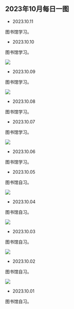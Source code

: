 ## 2023年10月每日一图

- 2023.10.11

图书馆学习。

- 2023.10.10

图书馆学习。

![](https://vip2.loli.io/2023/10/11/EBjZ6bszDU8vLiK.webp)

- 2023.10.09

图书馆学习。

![](https://vip2.loli.io/2023/10/11/TDuEXF24cMabwpv.webp)

- 2023.10.08

图书馆学习。

- 2023.10.07

图书馆学习。

![](https://vip2.loli.io/2023/10/11/ZiQzx2LcflDE6q4.webp)

- 2023.10.06

图书馆学习。

- 2023.10.05

图书馆自习。

![](https://vip2.loli.io/2023/10/05/xESkDNIrG53e2oq.webp)

- 2023.10.04

图书馆自习。

![](https://vip2.loli.io/2023/10/05/Pd9KayCnshkFxVS.webp)

- 2023.10.03

图书馆自习。

![](https://vip2.loli.io/2023/10/03/HywsJz2kLhSam94.webp)

- 2023.10.02

图书馆自习。

![](https://vip2.loli.io/2023/10/03/wvNE9sYZPTgIF3W.webp)

- 2023.10.01

图书馆自习。

